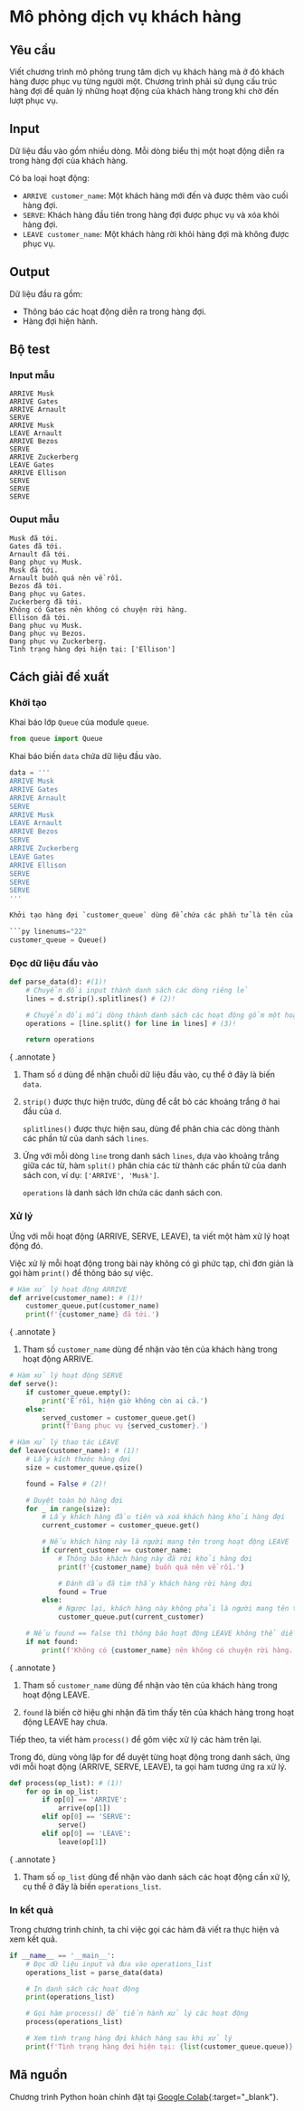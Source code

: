 # Mô phỏng dịch vụ khách hàng

## Yêu cầu

Viết chương trình mô phỏng trung tâm dịch vụ khách hàng mà ở đó khách hàng được phục vụ từng người một. Chương trình phải sử dụng cấu trúc hàng đợi để quản lý những hoạt động của khách hàng trong khi chờ đến lượt phục vụ.

## Input

Dữ liệu đầu vào gồm nhiều dòng. Mỗi dòng biểu thị một hoạt động diễn ra trong hàng đợi của khách hàng.

Có ba loại hoạt động:

- `ARRIVE customer_name`: Một khách hàng mới đến và được thêm vào cuối hàng đợi.
- `SERVE`: Khách hàng đầu tiên trong hàng đợi được phục vụ và xóa khỏi hàng đợi.
- `LEAVE customer_name`: Một khách hàng rời khỏi hàng đợi mà không được phục vụ.

## Output

Dữ liệu đầu ra gồm:

- Thông báo các hoạt động diễn ra trong hàng đợi.
- Hàng đợi hiện hành.


## Bộ test

### Input mẫu

```pycon
ARRIVE Musk
ARRIVE Gates
ARRIVE Arnault
SERVE
ARRIVE Musk
LEAVE Arnault
ARRIVE Bezos
SERVE
ARRIVE Zuckerberg
LEAVE Gates
ARRIVE Ellison
SERVE
SERVE
SERVE
```

### Ouput mẫu

```pycon
Musk đã tới.
Gates đã tới.
Arnault đã tới.
Đang phục vụ Musk.
Musk đã tới.
Arnault buồn quá nên về rồi.
Bezos đã tới.
Đang phục vụ Gates.
Zuckerberg đã tới.
Không có Gates nên không có chuyện rời hàng.
Ellison đã tới.
Đang phục vụ Musk.
Đang phục vụ Bezos.
Đang phục vụ Zuckerberg.
Tình trạng hàng đợi hiện tại: ['Ellison']
```

## Cách giải đề xuất

### Khởi tạo

Khai báo lớp `Queue` của module `queue`.

```py linenums="1"
from queue import Queue
```

Khai báo biến `data` chứa dữ liệu đầu vào.

```py linenums="4"
data = '''
ARRIVE Musk
ARRIVE Gates
ARRIVE Arnault
SERVE
ARRIVE Musk
LEAVE Arnault
ARRIVE Bezos
SERVE
ARRIVE Zuckerberg
LEAVE Gates
ARRIVE Ellison
SERVE
SERVE
SERVE
'''

Khởi tạo hàng đợi `customer_queue` dùng để chứa các phần tử là tên của khách hàng.

```py linenums="22"
customer_queue = Queue()
```

### Đọc dữ liệu đầu vào

```py linenums="27"
def parse_data(d): #(1)!
    # Chuyển đổi input thành danh sách các dòng riêng lẻ
    lines = d.strip().splitlines() # (2)!

    # Chuyển đổi mỗi dòng thành danh sách các hoạt động gồm một hoặc hai phần tử gồm: tên hoạt động và tên khách hàng
    operations = [line.split() for line in lines] # (3)!

    return operations
```
{ .annotate }

1.  Tham số `d` dùng để nhận chuỗi dữ liệu đầu vào, cụ thể ở đây là biến `data`.

2.  `strip()` được thực hiện trước, dùng để cắt bỏ các khoảng trắng ở hai đầu của `d`.

    `splitlines()` được thực hiện sau, dùng để phân chia các dòng thành các phần tử của danh sách `lines`.

3.  Ứng với mỗi dòng `line` trong danh sách `lines`, dựa vào khoảng trắng giữa các từ, hàm `split()` phân chia các từ thành các phần tử của danh sách con, ví dụ: `['ARRIVE', 'Musk']`.

    `operations` là danh sách lớn chứa các danh sách con.

### Xử lý

Ứng với mỗi hoạt động (ARRIVE, SERVE, LEAVE), ta viết một hàm xử lý hoạt động đó.

Việc xử lý mỗi hoạt động trong bài này không có gì phức tạp, chỉ đơn giản là gọi hàm `print()` để thông báo sự việc.

```py linenums="37"
# Hàm xử lý hoạt động ARRIVE
def arrive(customer_name): # (1)!
    customer_queue.put(customer_name)
    print(f'{customer_name} đã tới.')
```
{ .annotate }

1.  Tham số `customer_name` dùng để nhận vào tên của khách hàng trong hoạt động ARRIVE.

```py linenums="43"
# Hàm xử lý hoạt động SERVE
def serve():
    if customer_queue.empty():
        print('Ế rồi, hiện giờ không còn ai cả.')
    else:
        served_customer = customer_queue.get()
        print(f'Đang phục vụ {served_customer}.')
```

```py linenums="52"
# Hàm xử lý thao tác LEAVE
def leave(customer_name): # (1)!
    # Lấy kích thước hàng đợi
    size = customer_queue.qsize()

    found = False # (2)!

    # Duyệt toàn bộ hàng đợi
    for _ in range(size):
        # Lấy khách hàng đầu tiên và xoá khách hàng khỏi hàng đợi
        current_customer = customer_queue.get()

        # Nếu khách hàng này là người mang tên trong hoạt động LEAVE
        if current_customer == customer_name:
            # Thông báo khách hàng này đã rời khỏi hàng đợi
            print(f'{customer_name} buồn quá nên về rồi.')

            # Đánh dấu đã tìm thấy khách hàng rời hàng đợi
            found = True
        else:
            # Ngược lại, khách hàng này không phải là người mang tên trong LEAVE, thì đưa khách hàng này vào cuối hàng đợi
            customer_queue.put(current_customer)

    # Nếu found == false thì thông báo hoạt động LEAVE không thể diễn ra
    if not found:
        print(f'Không có {customer_name} nên không có chuyện rời hàng.')
```
{ .annotate }

1.  Tham số `customer_name` dùng để nhận vào tên của khách hàng trong hoạt động LEAVE.

2.  `found` là biến cờ hiệu ghi nhận đã tìm thấy tên của khách hàng trong hoạt động LEAVE hay chưa.  

Tiếp theo, ta viết hàm `process()` để gôm việc xử lý các hàm trên lại.

Trong đó, dùng vòng lặp for để duyệt từng hoạt động trong danh sách, ứng với mỗi hoạt động (ARRIVE, SERVE, LEAVE), ta gọi hàm tương ứng ra xử lý.

```py linenums="81"
def process(op_list): # (1)!
    for op in op_list:
        if op[0] == 'ARRIVE':
            arrive(op[1])
        elif op[0] == 'SERVE':
            serve()
        elif op[0] == 'LEAVE':
            leave(op[1])
```
{ .annotate }

1.  Tham số `op_list` dùng để nhận vào danh sách các hoạt động cần xử lý, cụ thể ở đây là biến `operations_list`.

### In kết quả

Trong chương trình chính, ta chỉ việc gọi các hàm đã viết ra thực hiện và xem kết quả.

```py linenums="91"
if __name__ == '__main__':
    # Đọc dữ liệu input và đưa vào operations_list
    operations_list = parse_data(data)

    # In danh sách các hoạt động
    print(operations_list)

    # Gọi hàm process() để tiến hành xử lý các hoạt động
    process(operations_list)

    # Xem tình trạng hàng đợi khách hàng sau khi xử lý
    print(f'Tình trạng hàng đợi hiện tại: {list(customer_queue.queue)}')
```

## Mã nguồn

Chương trình Python hoàn chỉnh đặt tại [Google Colab](https://colab.research.google.com/drive/1jJNGIjOvSYgt-yWBc6UxpYPsqc3knVBn?usp=sharing){:target="_blank"}.
